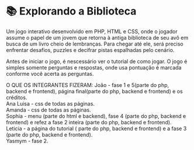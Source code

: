 <h1 style: color:pink; >📚 Explorando a Biblioteca</h1>

Um jogo interativo desenvolvido em PHP, HTML e CSS, onde o jogador assume o papel de um jovem que retorna à antiga biblioteca de seu avô em busca de um livro cheio de lembranças. Para chegar até ele, será preciso enfrentar desafios, puzzles e decifrar pistas espalhadas pelo cenário.
<p>Antes de iniciar o jogo, é nescessário ver o tutorial de como jogar. O jogo é simples somente perguntas e respostas, onde usa pontuação é marcada conforme você acerta as perguntas.</p>

<p> O QUE OS INTEGRANTES FIZERAM: 
João - fase 1 e 5(parte do php, backend e frontend), página final(parte do php, backend e frontend) e os créditos. <br>
Ana Luisa - css de todas as páginas. <br>
Amanda - css de todas as páginas. <br>
Sophia - menu (parte do html e backend), fase 4 (parte do php, backend e frontend)  e refez a fase 2 inteira (parte do php, backend e frontend). <br>
Leticia - a página do tutorial ( parte do php, backend e frontend) e a fase 3 (parte do php, backend e frontend). <br>
Yasmym - fase 2.
</p>
